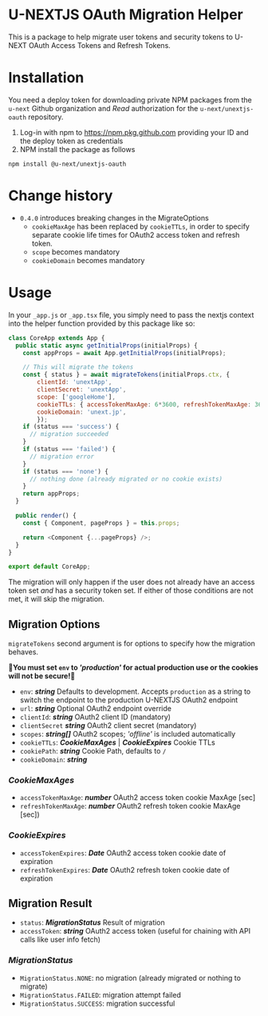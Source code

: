 # U-NEXTJS OAuth Migration Helper

This is a package to help migrate user tokens and security tokens to U-NEXT OAuth Access Tokens and Refresh Tokens.

# Installation

You need a deploy token for downloading private NPM packages from the `u-next` Github organization and _Read_ authorization for the `u-next/unextjs-oauth` repository.

1. Log-in with npm to https://npm.pkg.github.com providing your ID and the deploy token as credentials
2. NPM install the package as follows

```
npm install @u-next/unextjs-oauth
```

# Change history

- `0.4.0` introduces breaking changes in the MigrateOptions
  - `cookieMaxAge` has been replaced by `cookieTTLs`, in order to specify separate cookie life times for OAuth2 access token and refresh token.
  - `scope` becomes mandatory
  - `cookieDomain` becomes mandatory

# Usage

In your `_app.js` or `_app.tsx` file, you simply need to pass the nextjs context into the helper function provided by this package like so:

```javascript
class CoreApp extends App {
  public static async getInitialProps(initialProps) {
    const appProps = await App.getInitialProps(initialProps);

    // This will migrate the tokens
    const { status } = await migrateTokens(initialProps.ctx, {
        clientId: 'unextApp',
        clientSecret: 'unextApp',
        scope: ['googleHome'],
        cookieTTLs: { accessTokenMaxAge: 6*3600, refreshTokenMaxAge: 365 * 24 * 3600 },
        cookieDomain: 'unext.jp',
        });
    if (status === 'success') {
      // migration succeeded
    }
    if (status === 'failed') {
      // migration error
    }
    if (status === 'none') {
      // nothing done (already migrated or no cookie exists)
    }
    return appProps;
  }

  public render() {
    const { Component, pageProps } = this.props;

    return <Component {...pageProps} />;
  }
}

export default CoreApp;
```

The migration will only happen if the user does not already have an access token set _and_ has a security token set. If either of those conditions are not met, it will skip the migration.

## Migration Options

`migrateTokens` second argument is for options to specify how the migration behaves.

**🚨You must set `env` to _'production'_ for actual production use or the cookies will not be secure!🚨**

- `env`: **_string_** Defaults to development. Accepts `production` as a string to switch the endpoint to the production U-NEXTJS OAuth2 endpoint
- `url`: **_string_** Optional OAuth2 endpoint override
- `clientId`: **_string_** OAuth2 client ID (mandatory)
- `clientSecret` **_string_** OAuth2 client secret (mandatory)
- `scopes`: **_string[]_** OAuth2 scopes; _'offline'_ is included automatically
- `cookieTTLs`: **_CookieMaxAges_** | **_CookieExpires_** Cookie TTLs
- `cookiePath`: **_string_** Cookie Path, defaults to `/`
- `cookieDomain`: **_string_**

### _CookieMaxAges_

- `accessTokenMaxAge`: **_number_** OAuth2 access token cookie MaxAge [sec]
- `refreshTokenMaxAge`: **_number_** OAuth2 refresh token cookie MaxAge [sec])

### _CookieExpires_

- `accessTokenExpires`: **_Date_** OAuth2 access token cookie date of expiration
- `refreshTokenExpires`: **_Date_** OAuth2 refresh token cookie date of expiration

## Migration Result

- `status`: **_MigrationStatus_** Result of migration
- `accessToken`: **_string_** OAuth2 access token (useful for chaining with API calls like user info fetch)

### _MigrationStatus_

- `MigrationStatus.NONE`: no migration (already migrated or nothing to migrate)
- `MigrationStatus.FAILED`: migration attempt failed
- `MigrationStatus.SUCCESS`: migration successful
